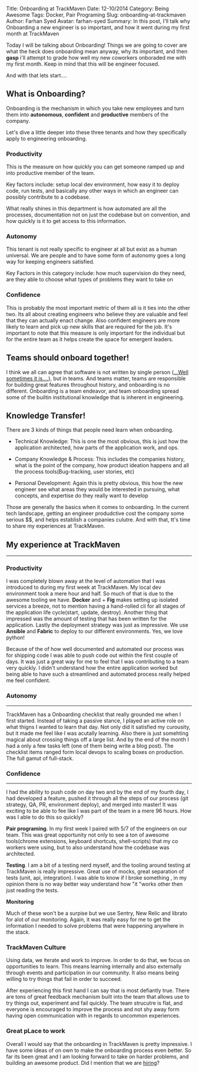 Title: Onboarding at TrackMaven
Date: 12-10/2014
Category: Being Awesome
Tags: Docker, Pair Programing
Slug: onboarding-at-trackmaven
Author: Farhan Syed
Avatar: farhan-syed
Summary: In this post, I'll talk why Onboarding a new engineer is so important, and how it went during my first month at TrackMaven


Today I will be talking about Onboarding! Things we are going to cover are what the heck does onboarding mean anyway, why its important, and then **gasp** i'll attempt to grade how well my new coworkers onboraded me with my first month. Keep in mind that this will be engineer focused.

And with that lets start....


## What is Onboarding?

>
Onboarding is the mechanism in which you take new employees and turn them into **autonomous**, **confident** and **productive** members of the company. 

Let's dive a little deeper into these three tenants and how they specifically apply to engineering onboarding.

### Productivity
This is the measure on how quickly you can get someone ramped up and into productive member of the team. 

Key factors include: setup local dev environment, how easy it to deploy code, run tests, and basically any other ways in which an engineer can possibly contribute to a codebase. 

What really shines in this department is how automated are all the processes, documentation not on just the codebase but on convention, and how quickly is it to get access to this information.

### Autonomy

This tenant is not really specific to engineer at all but exist as a human universal. We are people and to have some form of autonomy goes a long way for keeping engineers satisfied.

Key Factors in this category include: how much supervision do they need, are they able to choose what types of problems they want to take on

### Confidence

This is probably the most important metric of them all is it ties into the other two. Its all about creating engineers who believe they are valuable and feel that they can actually enact change. Also confident engineers are more likely to learn and pick up new skills that are required for the job. It's important to note that this measure is only important for the individual but for the entire team as it helps create the space for emergent leaders.



## Teams should onboard together!

I think we all can agree that software is not written by single person ([...Well sometimes it is....](http://motherboard.vice.com/read/gods-lonely-programmer)), but in teams. And teams matter, teams are responsible for building great features throughout history, and onboarding is no different. Onboarding is a team endeavor, and team onboarding spread some of the builtin institutional knowledge that is inherent in engineering.




## Knowledge Transfer!

There are 3 kinds of things that people need learn when onboarding.

- Technical Knowledge: This is one the most obvious, this is just how the application architected, how parts of the application work, and ops.

- Company Knowledge & Process: This includes the companies history, what is the point of the company, how product ideation happens and all the process tools(Bug-tracking, user stories, etc)

- Personal Development: Again this is pretty obvious, this how the new engineer see what areas they would be interested in pursuing, what concepts, and expertise do they really want to develop


Those are generally the basics when it comes to onboarding. In the current tech landscape, getting an engineer produdctive cost the company some serious $$, and helps establish a companies culutre. And with that, tt's time to share my experiences at TrackMaven.


## My experience at TrackMaven
----


### Productivity

I was completely blown away at the level of automation that I was introduced to during my first week at TrackMaven. My local dev environment took a mere hour and half. So much of that is due to the awesome tooling we have. **Docker** and + **Fig** makes setting up isolated services a breeze, not to mention having a hand-rolled cli for all stages of the application life cycle(start, update, destroy). Another thing that impressed was the amount of testing that has been written for the application. Lastly the deployment strategy was just as impressive. We use **Ansible** and **Fabric** to deploy to our different environments. Yes, we love python!

Because of the of how well documented and automated our process was for shipping code I was able to push code out within the first couple of days. It was just a great way for me to feel that I was contributing to a team very quickly. I didn't understand how the entire application worked but being able to have such a streamlined and automated process really helped me feel confident.


### Autonomy
---

TrackMaven has a Onboarding checklist that really grounded me when I first started. Instead of taking a passive stance, I played an active role on what thigns I wanted to learn that day. Not only did it satisfied my curousity, but it made me feel like I was acutally learning. Also there is just somehting magical about crossing things off a large list. And by the end of the month I had a only a few tasks left (one of them being write a blog post). The checklist items ranged form local devops to scaling boxes on production. The full gamut of full-stack.



### Confidence
---
I had the ability to push code on day two and by the end of my fourth day, I had developed a feature, pushed it through all the steps of our process (git strategy, QA, PR, environment deploy), and merged into master! It was exciting to be able to fee like I was part of the team in a mere 96 hours. How was I able to do this so quickly?

**Pair programing**. In my first week I paired with 5/7 of the engineers on our team. This was great opportunity not only to see a ton of awesome tools(chrome extensions, keyboard shortcuts, shell-scripts) that my co workers were using, but to also understand how the codebase was architected.

**Testing**. I am a bit of a testing nerd myself, and the tooling around testing at TrackMaven is really impressive. Great use of mocks, great separation of tests (unit, api, integration). I was able to know if I broke something , in my opinion there is no way better way understand how "it "works other then just reading the tests.


**Monitoring**

Much of these won't be a surpise but we use Sentry, New Relic and librato for alot of our monitoring. Again, it was really easy for me to get the information I needed to solve problems that were happening anywhere in the stack. 



### TrackMaven Culture

>
Using data, we iterate and work to improve. In order to do that, we focus on opportunities to learn. This means learning internally and also externally through events and participation in our community. It also means being willing to try things that fail in order to succeed.

After experiencing this first hand I can say that is most defiantly true. There are tons of great feedback mechanism built into the team that allows use to try things out, experiment and fail quickly. The team strucutre is flat, and everyone is encouraged to improve the process and not shy away form having open communication with in regards to uncommon experiences.

###  Great pLace to work

Overall I would say that the onboarding in TrackMaven is pretty impressive. I have some ideas of on own to make the onboarding process even better. So far its been great and I am looking forward to take on harder problems, and building an awesome product. Did I mention that we are [hiring](http://trackmaven.theresumator.com/apply/EzkTn4/Software-Maven.html)?





















